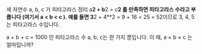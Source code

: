 세 자연수 a, b, c 가 피타고라스 정리 a**2 + b**2 = c**2 를 만족하면 피타고라스 수라고 부릅니다 (여기서 a < b < c ).
예를 들면 3**2 + 4**2 = 9 + 16 = 25 = 52이므로 3, 4, 5는 피타고라스 수입니다.

a + b + c = 1000 인 피타고라스 수 a, b, c는 한 가지 뿐입니다. 이 때, a × b × c 는 얼마입니까?